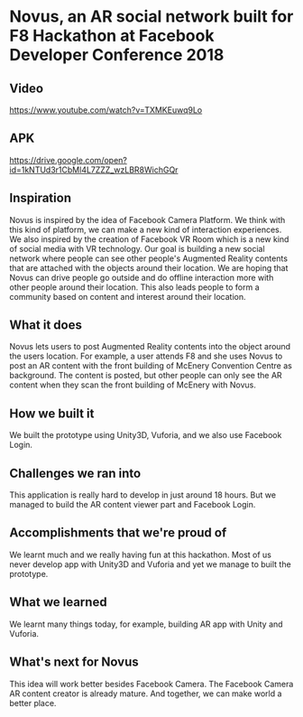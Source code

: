 # Novus, an AR social network built for F8 Hackathon at Facebook Developer Conference 2018

## Video
https://www.youtube.com/watch?v=TXMKEuwq9Lo

## APK
https://drive.google.com/open?id=1kNTUd3r1CbMl4L7ZZZ_wzLBR8WichGQr

## Inspiration
Novus is inspired by the idea of Facebook Camera Platform. We think with this kind of platform, we can make a new kind of interaction experiences. We also inspired by the creation of Facebook VR Room which is a new kind of social media with VR technology.
Our goal is building a new social network where people can see other people's Augmented Reality contents that are attached with the objects around their location. We are hoping that Novus can drive people go outside and do offline interaction more with other people around their location. This also leads people to form a community based on content and interest around their location.

## What it does
Novus lets users to post Augmented Reality contents into the object around the users location. For example, a user attends F8 and she uses Novus to post an AR content with the front building of McEnery Convention Centre as background. The content is posted, but other people can only see the AR content when they scan the front building of McEnery with Novus.

## How we built it
We built the prototype using Unity3D, Vuforia, and we also use Facebook Login. 

## Challenges we ran into
This application is really hard to develop in just around 18 hours. But we managed to build the AR content viewer part and Facebook Login.

## Accomplishments that we're proud of
We learnt much and we really having fun at this hackathon. Most of us never develop app with Unity3D and Vuforia and yet we manage to built the prototype.

## What we learned
We learnt many things today, for example, building AR app with Unity and Vuforia. 

## What's next for Novus
This idea will work better besides Facebook Camera. The Facebook Camera AR content creator is already mature. And together, we can make world a better place.
